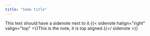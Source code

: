 ```yaml
---
title: "Some title"
---
```




This text should have a sidenote next to it.{{< sidenote halign="right" valign="top" >}}This is the note, it is top aligned.{{</ sidenote >}}
